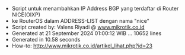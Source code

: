 - Script untuk menambahkan IP Address BGP yang terdaftar di Router NICE(OIXP)
- ke RouterOS dalam ADDRESS-LIST dengan nama "nice"
- Script created by: Valens Riyadi @ www.mikrotik.co.id
- Generated at 21 September 2024 01:00:12 WIB ... 10652 lines
- Generated in 10.58 seconds
- How-to: http://www.mikrotik.co.id/artikel_lihat.php?id=23
